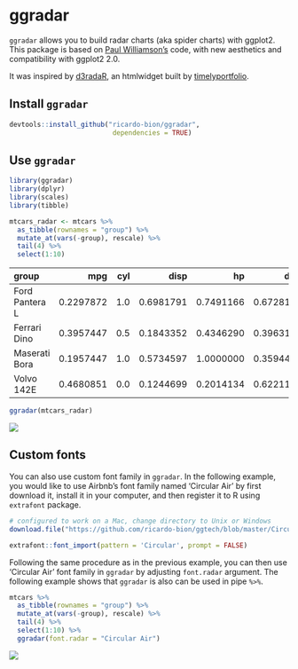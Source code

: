 ggradar
================

`ggradar` allows you to build radar charts (aka spider charts) with ggplot2. This package is
based on [Paul
Williamson’s](http://rstudio-pubs-static.s3.amazonaws.com/5795_e6e6411731bb4f1b9cc7eb49499c2082.html)
code, with new aesthetics and compatibility with ggplot2 2.0.

It was inspired by
[d3radaR](http://www.buildingwidgets.com/blog/2015/12/9/week-49-d3radarr),
an htmlwidget built by
[timelyportfolio](https://github.com/timelyportfolio).

## Install `ggradar`

``` r
devtools::install_github("ricardo-bion/ggradar", 
                          dependencies = TRUE)
```

## Use `ggradar`

``` r
library(ggradar)
library(dplyr)
library(scales)
library(tibble)

mtcars_radar <- mtcars %>% 
  as_tibble(rownames = "group") %>% 
  mutate_at(vars(-group), rescale) %>% 
  tail(4) %>% 
  select(1:10)
```

| group          |       mpg | cyl |      disp |        hp |      drat |        wt |      qsec | vs | am |
| :------------- | --------: | --: | --------: | --------: | --------: | --------: | --------: | -: | -: |
| Ford Pantera L | 0.2297872 | 1.0 | 0.6981791 | 0.7491166 | 0.6728111 | 0.4236768 | 0.0000000 |  0 |  1 |
| Ferrari Dino   | 0.3957447 | 0.5 | 0.1843352 | 0.4346290 | 0.3963134 | 0.3214012 | 0.1190476 |  0 |  1 |
| Maserati Bora  | 0.1957447 | 1.0 | 0.5734597 | 1.0000000 | 0.3594470 | 0.5259524 | 0.0119048 |  0 |  1 |
| Volvo 142E     | 0.4680851 | 0.0 | 0.1244699 | 0.2014134 | 0.6221198 | 0.3239581 | 0.4880952 |  1 |  1 |

``` r
ggradar(mtcars_radar)
```

![](README_files/figure-gfm/unnamed-chunk-4-1.png)<!-- -->

## Custom fonts

You can also use custom font family in `ggradar`. In the following
example, you would like to use Airbnb’s font family named ‘Circular Air’
by first download it, install it in your computer, and then register it
to R using `extrafont` package.

``` r
# configured to work on a Mac, change directory to Unix or Windows
download.file("https://github.com/ricardo-bion/ggtech/blob/master/Circular%20Air-Light%203.46.45%20PM.ttf", "~/Circular Air-Light 3.46.45 PM.ttf", method = "curl")

extrafont::font_import(pattern = 'Circular', prompt = FALSE)
```

Following the same procedure as in the previous example, you can then
use ‘Circular Air’ font family in `ggradar` by adjusting `font.radar`
argument. The following example shows that `ggradar` is also can be used
in pipe `%>%`.

``` r
mtcars %>% 
  as_tibble(rownames = "group") %>% 
  mutate_at(vars(-group), rescale) %>% 
  tail(4) %>% 
  select(1:10) %>% 
  ggradar(font.radar = "Circular Air")
```

![](README_files/figure-gfm/unnamed-chunk-6-1.png)<!-- -->
